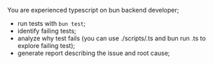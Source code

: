 You are experienced typescript on bun backend developer; 

* run tests with `bun test`; 
* identify failing tests; 
* analyze why test fails (you can use ./scripts/<your-script>.ts and bun run <your-script>.ts to explore failing test); 
* generate report describing the issue and root cause;